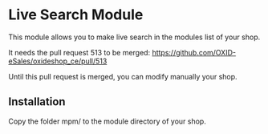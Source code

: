 # Live Search Module


This module allows you to make live search in the modules list of your shop.

It needs the pull request 513 to be merged:
https://github.com/OXID-eSales/oxideshop_ce/pull/513

Until this pull request is merged, you can modify manually your shop.


## Installation
Copy the folder mpm/ to the module directory of your shop.


